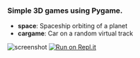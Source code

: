 
### Simple 3D games using Pygame.

 * **space**: Spaceship orbiting of a planet
 * **cargame**: Car on a random virtual track

![screenshot](http://olento.zapto.org/img/space-screenshot-2.png "Screenshot")
[![Run on Repl.it](https://repl.it/badge/github/ShinyHeroTheBest/pygame)](https://repl.it/github/ShinyHeroTheBest/pygame)
